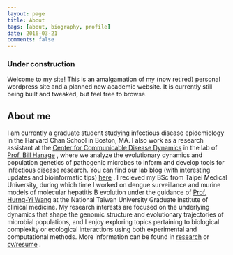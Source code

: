 ```yaml
---
layout: page
title: About
tags: [about, biography, profile]
date: 2016-03-21
comments: false
---
```

    
### Under construction

Welcome to my site! This is an amalgamation of my (now retired) personal wordpress site and a planned new academic website. It is currently still being built and tweaked, but feel free to browse. 

## About me

I am currently a graduate student studying infectious disease epidemiology in the Harvard Chan School in Boston, MA. I also work as a research assistant at the [Center for Communicable Disease Dynamics](https://ccdd.hsph.harvard.edu/) in the lab of [Prof. Bill Hanage](https://www.hsph.harvard.edu/william-hanage/) , where we analyze the evolutionary dynamics and population genetics of pathogenic microbes to inform and develop tools for infectious disease research. You can find our lab blog (with interesting updates and bioinformatic tips) [here](https://c2-d2.github.io/hanage-lab/) . I recieved my BSc from Taipei Medical University, during which time I worked on dengue surveillance and murine models of molecular hepatitis B evolution under the guidance of [Prof. Hurng-Yi Wang](https://hurngyi.wixsite.com/hurngyi-1) at the National Taiwan University Graduate institute of clinical medicine. My research interests are focused on the underlying dynamics that shape the genomic structure and evolutionary trajectories of microbial populations, and I enjoy exploring topics pertaining to biological complexity or ecological interactions using both experimental and computational methods. More information can be found in [research](https://micro-it.github.io/research/)  or  [cv/resume](https://drive.google.com/file/d/1lW_JLhQQ74RKq2hXakbirrpJ1ykD_mMx/view?usp=sharing) . 

